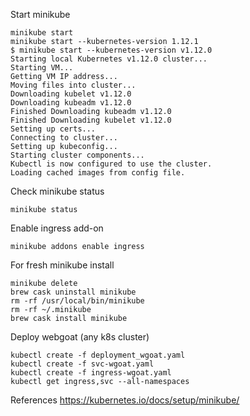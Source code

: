 
Start minikube
```
minikube start
minikube start --kubernetes-version 1.12.1
$ minikube start --kubernetes-version v1.12.0
Starting local Kubernetes v1.12.0 cluster...
Starting VM...
Getting VM IP address...
Moving files into cluster...
Downloading kubelet v1.12.0
Downloading kubeadm v1.12.0
Finished Downloading kubeadm v1.12.0
Finished Downloading kubelet v1.12.0
Setting up certs...
Connecting to cluster...
Setting up kubeconfig...
Starting cluster components...
Kubectl is now configured to use the cluster.
Loading cached images from config file.
```

Check minikube status
```
minikube status
```

Enable ingress add-on
```
minikube addons enable ingress
```

For fresh minikube install
```
minikube delete
brew cask uninstall minikube
rm -rf /usr/local/bin/minikube
rm -rf ~/.minikube 
brew cask install minikube
```

Deploy webgoat (any k8s cluster)
```
kubectl create -f deployment_wgoat.yaml 
kubectl create -f svc-wgoat.yaml 
kubectl create -f ingress-wgoat.yaml 
kubectl get ingress,svc --all-namespaces
```

References
https://kubernetes.io/docs/setup/minikube/
